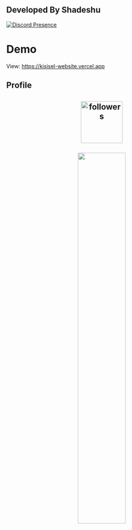 ## Developed By Shadeshu

[![Discord Presence](api.lanyard.rest/v1/users/1090629202845372477)](https://discord.com/users/1090629202845372477)

# Demo

View: https://kisisel-website.vercel.app

## Profile
<h2 align="center">
<img alt="followers" title="Github'dan Takip Et" src="https://img.shields.io/github/followers/ThePasha2015?color=236ad3&labelColor=1155ba&style=for-the-badge&logo=github&label=follower" width="110px" /></a>
 <br> </br>
<img style="border-radius: 10px;" width="50%" src="https://cdn.discordapp.com/banners/1390406831645659220/a_e4f92567aa30cfc97cd7c45d6a6f5100.gif?size=1024&animated=true">
</h2>

